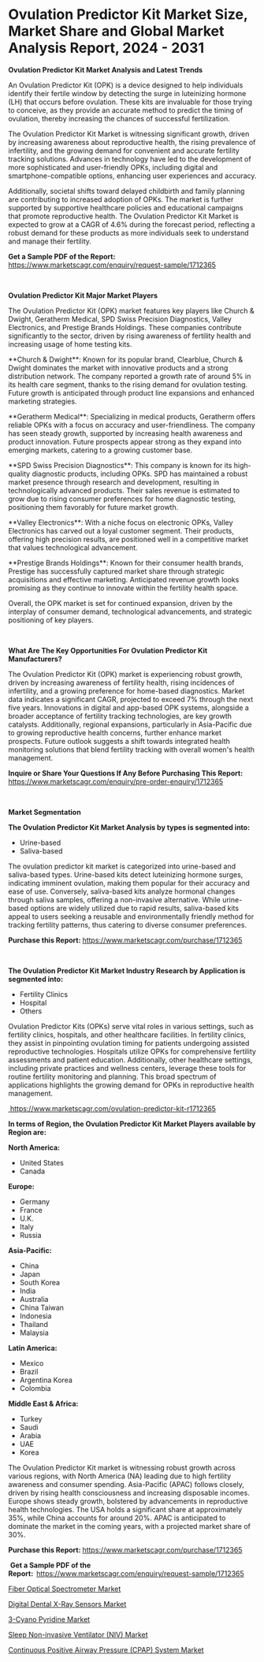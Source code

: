 <p><h1>Ovulation Predictor Kit Market Size, Market Share and Global Market Analysis Report, 2024 - 2031</h1></p><p><strong>Ovulation Predictor Kit Market Analysis and Latest Trends</strong></p>
<p><p>An Ovulation Predictor Kit (OPK) is a device designed to help individuals identify their fertile window by detecting the surge in luteinizing hormone (LH) that occurs before ovulation. These kits are invaluable for those trying to conceive, as they provide an accurate method to predict the timing of ovulation, thereby increasing the chances of successful fertilization.</p><p>The Ovulation Predictor Kit Market is witnessing significant growth, driven by increasing awareness about reproductive health, the rising prevalence of infertility, and the growing demand for convenient and accurate fertility tracking solutions. Advances in technology have led to the development of more sophisticated and user-friendly OPKs, including digital and smartphone-compatible options, enhancing user experiences and accuracy.</p><p>Additionally, societal shifts toward delayed childbirth and family planning are contributing to increased adoption of OPKs. The market is further supported by supportive healthcare policies and educational campaigns that promote reproductive health. The Ovulation Predictor Kit Market is expected to grow at a CAGR of 4.6% during the forecast period, reflecting a robust demand for these products as more individuals seek to understand and manage their fertility.</p></p>
<p><strong>Get a Sample PDF of the Report:&nbsp;</strong> <a href="https://www.marketscagr.com/enquiry/request-sample/1712365?utm_campaign=1573&utm_medium=2&utm_source=Github&utm_content=ia&utm_term=22102024&utm_id=ovulation-predictor-kit">https://www.marketscagr.com/enquiry/request-sample/1712365</a></p>
<p>&nbsp;</p>
<p><strong>Ovulation Predictor Kit Major Market Players</strong></p>
<p><p>The Ovulation Predictor Kit (OPK) market features key players like Church & Dwight, Geratherm Medical, SPD Swiss Precision Diagnostics, Valley Electronics, and Prestige Brands Holdings. These companies contribute significantly to the sector, driven by rising awareness of fertility health and increasing usage of home testing kits.</p><p>**Church & Dwight**: Known for its popular brand, Clearblue, Church & Dwight dominates the market with innovative products and a strong distribution network. The company reported a growth rate of around 5% in its health care segment, thanks to the rising demand for ovulation testing. Future growth is anticipated through product line expansions and enhanced marketing strategies.</p><p>**Geratherm Medical**: Specializing in medical products, Geratherm offers reliable OPKs with a focus on accuracy and user-friendliness. The company has seen steady growth, supported by increasing health awareness and product innovation. Future prospects appear strong as they expand into emerging markets, catering to a growing customer base.</p><p>**SPD Swiss Precision Diagnostics**: This company is known for its high-quality diagnostic products, including OPKs. SPD has maintained a robust market presence through research and development, resulting in technologically advanced products. Their sales revenue is estimated to grow due to rising consumer preferences for home diagnostic testing, positioning them favorably for future market growth.</p><p>**Valley Electronics**: With a niche focus on electronic OPKs, Valley Electronics has carved out a loyal customer segment. Their products, offering high precision results, are positioned well in a competitive market that values technological advancement. </p><p>**Prestige Brands Holdings**: Known for their consumer health brands, Prestige has successfully captured market share through strategic acquisitions and effective marketing. Anticipated revenue growth looks promising as they continue to innovate within the fertility health space.</p><p>Overall, the OPK market is set for continued expansion, driven by the interplay of consumer demand, technological advancements, and strategic positioning of key players.</p></p>
<p>&nbsp;</p>
<p><strong>What Are The Key Opportunities For Ovulation Predictor Kit Manufacturers?</strong></p>
<p><p>The Ovulation Predictor Kit (OPK) market is experiencing robust growth, driven by increasing awareness of fertility health, rising incidences of infertility, and a growing preference for home-based diagnostics. Market data indicates a significant CAGR, projected to exceed 7% through the next five years. Innovations in digital and app-based OPK systems, alongside a broader acceptance of fertility tracking technologies, are key growth catalysts. Additionally, regional expansions, particularly in Asia-Pacific due to growing reproductive health concerns, further enhance market prospects. Future outlook suggests a shift towards integrated health monitoring solutions that blend fertility tracking with overall women's health management.</p></p>
<p><strong>Inquire or Share Your Questions If Any Before Purchasing This Report:</strong> <a href="https://www.marketscagr.com/enquiry/pre-order-enquiry/1712365?utm_campaign=1573&utm_medium=2&utm_source=Github&utm_content=ia&utm_term=22102024&utm_id=ovulation-predictor-kit">https://www.marketscagr.com/enquiry/pre-order-enquiry/1712365</a></p>
<p>&nbsp;</p>
<p><strong>Market Segmentation</strong></p>
<p><strong>The Ovulation Predictor Kit Market Analysis by types is segmented into:</strong></p>
<p><ul><li>Urine-based</li><li>Saliva-based</li></ul></p>
<p><p>The ovulation predictor kit market is categorized into urine-based and saliva-based types. Urine-based kits detect luteinizing hormone surges, indicating imminent ovulation, making them popular for their accuracy and ease of use. Conversely, saliva-based kits analyze hormonal changes through saliva samples, offering a non-invasive alternative. While urine-based options are widely utilized due to rapid results, saliva-based kits appeal to users seeking a reusable and environmentally friendly method for tracking fertility patterns, thus catering to diverse consumer preferences.</p></p>
<p><strong>Purchase this Report:&nbsp;</strong><a href="https://www.marketscagr.com/purchase/1712365?utm_campaign=1573&utm_medium=2&utm_source=Github&utm_content=ia&utm_term=22102024&utm_id=ovulation-predictor-kit">https://www.marketscagr.com/purchase/1712365</a></p>
<p>&nbsp;</p>
<p><strong>The Ovulation Predictor Kit Market Industry Research by Application is segmented into:</strong></p>
<p><ul><li>Fertility Clinics</li><li>Hospital</li><li>Others</li></ul></p>
<p><p>Ovulation Predictor Kits (OPKs) serve vital roles in various settings, such as fertility clinics, hospitals, and other healthcare facilities. In fertility clinics, they assist in pinpointing ovulation timing for patients undergoing assisted reproductive technologies. Hospitals utilize OPKs for comprehensive fertility assessments and patient education. Additionally, other healthcare settings, including private practices and wellness centers, leverage these tools for routine fertility monitoring and planning. This broad spectrum of applications highlights the growing demand for OPKs in reproductive health management.</p></p>
<p><a href="https://www.marketscagr.com/ovulation-predictor-kit-r1712365?utm_campaign=1573&utm_medium=2&utm_source=Github&utm_content=ia&utm_term=22102024&utm_id=ovulation-predictor-kit">&nbsp;https://www.marketscagr.com/ovulation-predictor-kit-r1712365</a></p>
<p><strong>In terms of Region, the Ovulation Predictor Kit Market Players available by Region are:</strong></p>
<p>
    <p> <strong> North America: </strong>
        <ul>
            <li>United States</li>
            <li>Canada</li>
        </ul>
        </p> 
    <p> <strong> Europe: </strong>
        <ul>
            <li>Germany</li>
            <li>France</li>
            <li>U.K.</li>
            <li>Italy</li>
            <li>Russia</li>
        </ul>
        </p> 
    <p> <strong> Asia-Pacific: </strong>
        <ul>
            <li>China</li>
            <li>Japan</li>
            <li>South Korea</li>
            <li>India</li>
            <li>Australia</li>
            <li>China Taiwan</li>
            <li>Indonesia</li>
            <li>Thailand</li>
            <li>Malaysia</li>
        </ul>
        </p> 
    <p> <strong> Latin America: </strong>
        <ul>
            <li>Mexico</li>
            <li>Brazil</li>
            <li>Argentina Korea</li>
            <li>Colombia</li>
        </ul>
        </p> 
    <p> <strong> Middle East & Africa: </strong>
        <ul>
            <li>Turkey</li>
            <li>Saudi</li>
            <li>Arabia</li>
            <li>UAE</li>
            <li>Korea</li>
        </ul>
    </p>
    </p>
<p><p>The Ovulation Predictor Kit market is witnessing robust growth across various regions, with North America (NA) leading due to high fertility awareness and consumer spending. Asia-Pacific (APAC) follows closely, driven by rising health consciousness and increasing disposable incomes. Europe shows steady growth, bolstered by advancements in reproductive health technologies. The USA holds a significant share at approximately 35%, while China accounts for around 20%. APAC is anticipated to dominate the market in the coming years, with a projected market share of 30%.</p></p>
<p><strong>Purchase this Report: </strong><a href="https://www.marketscagr.com/purchase/1712365?utm_campaign=1573&utm_medium=2&utm_source=Github&utm_content=ia&utm_term=22102024&utm_id=ovulation-predictor-kit">https://www.marketscagr.com/purchase/1712365</a></p>
<p>&nbsp;<strong>Get a Sample PDF of the Report:&nbsp;&nbsp;</strong><a href="https://www.marketscagr.com/enquiry/request-sample/1712365?utm_campaign=1573&utm_medium=2&utm_source=Github&utm_content=ia&utm_term=22102024&utm_id=ovulation-predictor-kit">https://www.marketscagr.com/enquiry/request-sample/1712365</a></p>
<p><strong></strong></p>
<p><p><a href="https://www.linkedin.com/pulse/fiber-optical-spectrometer-market-growth-segmentation-vf0he?utm_campaign=1573&utm_medium=2&utm_source=Github&utm_content=ia&utm_term=22102024&utm_id=ovulation-predictor-kit">Fiber Optical Spectrometer Market</a></p><p><a href="https://www.linkedin.com/pulse/digital-dental-x-ray-sensors-market-trends-focusing-insight-oggqe?utm_campaign=1573&utm_medium=2&utm_source=Github&utm_content=ia&utm_term=22102024&utm_id=ovulation-predictor-kit">Digital Dental X-Ray Sensors Market</a></p><p><a href="https://www.linkedin.com/pulse/exploring-3-cyano-pyridine-market-dynamics-revenue-analysis-growth-wmwve?utm_campaign=1573&utm_medium=2&utm_source=Github&utm_content=ia&utm_term=22102024&utm_id=ovulation-predictor-kit">3-Cyano Pyridine Market</a></p><p><a href="https://www.linkedin.com/pulse/sleep-non-invasive-ventilator-niv-market-segmentation-geographical-3qyme?utm_campaign=1573&utm_medium=2&utm_source=Github&utm_content=ia&utm_term=22102024&utm_id=ovulation-predictor-kit">Sleep Non-invasive Ventilator (NIV) Market</a></p><p><a href="https://www.linkedin.com/pulse/continuous-positive-airway-pressure-cpap-system-market-ecosystem-9u1ie?utm_campaign=1573&utm_medium=2&utm_source=Github&utm_content=ia&utm_term=22102024&utm_id=ovulation-predictor-kit">Continuous Positive Airway Pressure (CPAP) System Market</a></p></p>